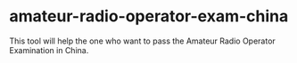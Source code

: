 # amateur-radio-operator-exam-china
This tool will help the one who want to pass the Amateur Radio Operator Examination in China.
